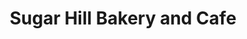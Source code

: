 ---
title: "Sugar Hill Bakery and Cafe"
url: /sugar-hill/sugar-hill-bakery-and-cafe/
shop: bakery
---